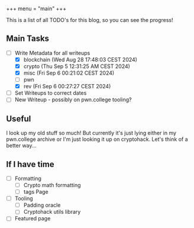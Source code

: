 +++
menu = "main"
+++


This is a list of all TODO's for this blog, so you can see the progress!
## Main Tasks
- [ ] Write Metadata for all writeups
    - [x] blockchain (Wed Aug 28 17:48:03 CEST 2024)
    - [x] crypto (Thu Sep  5 12:31:25 AM CEST 2024)
    - [x] misc (Fri Sep  6 00:21:02 CEST 2024)
    - [ ] pwn
    - [x] rev (Fri Sep  6 00:27:27 CEST 2024)
- [ ] Set Writeups to correct dates
- [ ] New Writeup - possibly on pwn.college tooling?

## Useful
I look up my old stuff so much!
But currently it's just lying either in my pwn.college archive or I'm just looking it up on cryptohack.
Let's think of a better way...
## If I have time
- [ ] Formatting
    - [ ] Crypto math formatting
    - [ ] tags Page

- [ ] Tooling
    - [ ] Padding oracle
    - [ ] Cryptohack utils library

- [ ] Featured page